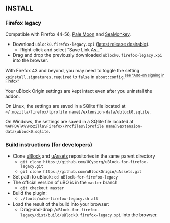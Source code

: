 ## INSTALL

### Firefox legacy

Compatible with Firefox 44-56, [Pale Moon](https://www.palemoon.org/) and [SeaMonkey](http://www.seamonkey-project.org/).

- Download `ublock0.firefox-legacy.xpi` ([latest release desirable](https://github.com/UCyborg/uBlock-for-firefox-legacy/releases)).
    - Right-click and select "Save Link As..."
- Drag and drop the previously downloaded `ublock0.firefox-legacy.xpi` into the browser.

With Firefox 43 and beyond, you may need to toggle the setting `xpinstall.signatures.required` to `false` in `about:config`.<sup>[see "Add-on signing in Firefox"](https://support.mozilla.org/en-US/kb/add-on-signing-in-firefox)</sup>

Your uBlock Origin settings are kept intact even after you uninstall the addon.

On Linux, the settings are saved in a SQlite file located at `~/.mozilla/firefox/[profile name]/extension-data/ublock0.sqlite`.

On Windows, the settings are saved in a SQlite file located at `%APPDATA%\Mozilla\Firefox\Profiles\[profile name]\extension-data\ublock0.sqlite`.

### Build instructions (for developers)

- Clone [uBlock](https://github.com/UCyborg/uBlock-for-firefox-legacy) and [uAssets](https://github.com/uBlockOrigin/uAssets) repositories in the same parent directory
    - `git clone https://github.com/UCyborg/uBlock-for-firefox-legacy.git`
    - `git clone https://github.com/uBlockOrigin/uAssets.git`
- Set path to uBlock: `cd uBlock-for-firefox-legacy`
- The official version of uBO is in the `master` branch
    - `git checkout master`
- Build the plugin:
    - `./tools/make-firefox-legacy.sh all`
- Load the result of the build into your browser:
    - Drag-and-drop `/uBlock-for-firefox-legacy/dist/build/uBlock0.firefox-legacy.xpi` into the browser.
